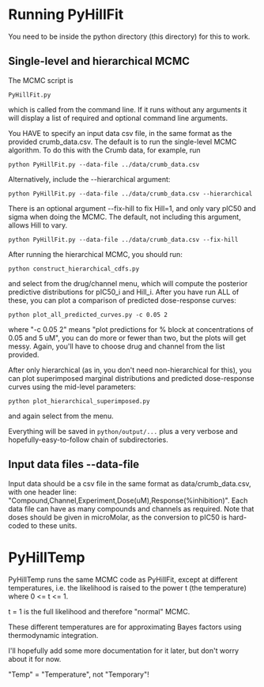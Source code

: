# Running PyHillFit

You need to be inside the python directory (this directory) for this to work.

## Single-level and hierarchical MCMC

The MCMC script is
```
PyHillFit.py
```
which is called from the command line. If it runs without any arguments it will display a list of required and optional command line arguments.

You HAVE to specify an input data csv file, in the same format as the provided crumb_data.csv.
The default is to run the single-level MCMC algorithm.
To do this with the Crumb data, for example, run
```
python PyHillFit.py --data-file ../data/crumb_data.csv
```

Alternatively, include the --hierarchical argument:
```
python PyHillFit.py --data-file ../data/crumb_data.csv --hierarchical
```

There is an optional argument --fix-hill to fix Hill=1, and only vary pIC50 and sigma when doing the MCMC.
The default, not including this argument, allows Hill to vary.
```
python PyHillFit.py --data-file ../data/crumb_data.csv --fix-hill
```

After running the hierarchical MCMC, you should run:
```
python construct_hierarchical_cdfs.py
```
and select from the drug/channel menu, which will compute the posterior predictive distributions for pIC50_i and Hill_i.
After you have run ALL of these, you can plot a comparison of predicted dose-response curves:
```
python plot_all_predicted_curves.py -c 0.05 2
```
where "-c 0.05 2" means "plot predictions for % block at concentrations of 0.05 and 5 uM", you can do more or fewer than two, but the plots will get messy.  Again, you'll have to choose drug and channel from the list provided.

After only hierarchical (as in, you don't need non-hierarchical for this), you can plot superimposed marginal distributions and predicted dose-response curves using the mid-level parameters:
```
python plot_hierarchical_superimposed.py
```
and again select from the menu.

Everything will be saved in `python/output/...` plus a very verbose and hopefully-easy-to-follow chain of subdirectories.

## Input data files --data-file

Input data should be a csv file in the same format as data/crumb_data.csv, with one header line: "Compound,Channel,Experiment,Dose(uM),Response(%inhibition)".
Each data file can have as many compounds and channels as required. Note that doses should be given in microMolar, as the conversion to pIC50 is hard-coded to these units.

# PyHillTemp

PyHillTemp runs the same MCMC code as PyHillFit, except at different temperatures, i.e. the likelihood is raised to the power t (the temperature) where 0 <= t <= 1.

t = 1 is the full likelihood and therefore "normal" MCMC.

These different temperatures are for approximating Bayes factors using thermodynamic integration.

I'll hopefully add some more documentation for it later, but don't worry about it for now.

"Temp" = "Temperature", not "Temporary"!
